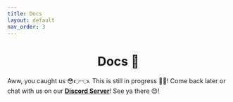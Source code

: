 ```yaml
---
title: Docs
layout: default
nav_order: 3
---
```


<h1 align="center">Docs 📄</h1>

Aww, you caught us 😳👉👈. This is still in progress 🤭🫣! Come back later or chat with us on our [**Discord Server**](https://discord.gg/aBdAfNfGEv)! See ya there 😊!

<script src="https://cdn.botpress.cloud/webchat/v2.2/inject.js"></script>
<script src="https://files.bpcontent.cloud/2024/10/28/15/20241028152445-GJRRV5W1.js"></script>